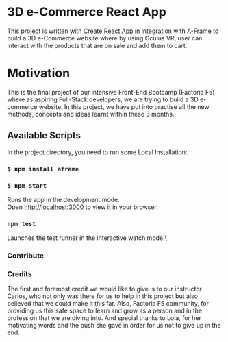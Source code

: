 # 3D e-Commerce React App

This project is written with [Create React App](https://github.com/facebook/create-react-app) in integration with [A-Frame](https://aframe.io/) to build a 3D e-Commerce website where by using Oculus VR, user can interact with the products that are on sale and add them to cart. 

# Motivation 

This is the final project of our intensive Front-End Bootcamp (Factoria F5) where as aspiring Full-Stack developers, we are trying to build a 3D e-commerce website. In this project, we have put into practise all the new methods, concepts and ideas learnt within these 3 months. 

## Available Scripts

In the project directory, you need to run some Local Installation:

### `$ npm install aframe`


### `$ npm start`

Runs the app in the development mode.\
Open [http://localhost:3000](http://localhost:3000) to view it in your browser.
### `npm test`

Launches the test runner in the interactive watch mode.\


### Contribute


### Credits
The first and foremost credit we would like to give is to our instructor Carlos, who not only was there for us to help in this project but also believed that we could make it this far. Also, Factoria F5 community, for providing us this safe space to learn and grow as a person and in the profession that we are diving into. And special thanks to Lola, for her motivating words and the push she gave in order for us not to give up in the end. 
